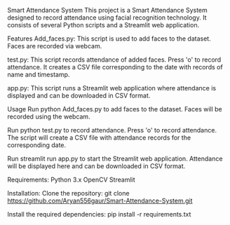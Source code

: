 Smart Attendance System
This project is a Smart Attendance System designed to record attendance using facial recognition technology. It consists of several Python scripts and a Streamlit web application.

Features
Add_faces.py: This script is used to add faces to the dataset. Faces are recorded via webcam.

test.py: This script records attendance of added faces. Press 'o' to record attendance. It creates a CSV file corresponding to the date with records of name and timestamp.

app.py: This script runs a Streamlit web application where attendance is displayed and can be downloaded in CSV format.

Usage
Run python Add_faces.py to add faces to the dataset. Faces will be recorded using the webcam.

Run python test.py to record attendance. Press 'o' to record attendance. The script will create a CSV file with attendance records for the corresponding date.

Run streamlit run app.py to start the Streamlit web application. Attendance will be displayed here and can be downloaded in CSV format.

Requirements:
Python 3.x
OpenCV
Streamlit

Installation:
Clone the repository:
git clone https://github.com/Aryan556gaur/Smart-Attendance-System.git

Install the required dependencies:
pip install -r requirements.txt
